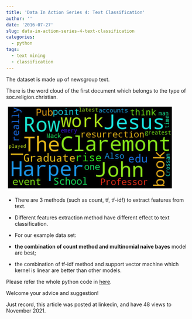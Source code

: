 ```yaml
---
title: 'Data In Action Series 4: Text Classification'
author: ''
date: '2016-07-27'
slug: data-in-action-series-4-text-classification
categories:
  - python
tags:
  - text mining
  - classification
---
```


The dataset is made up of newsgroup text.

There is the word cloud of the first document which belongs to the type of soc.religion.christian.

![](images/2016-07-27-data-in-action-series-4-text-classification-1.jpg)

+ There are 3 methods (such as count, tf, tf-idf) to extract features from text.

+ Different features extraction method have different effect to text classification.

+ For our example data set:

+ **the combination of count method and multinomial naive bayes** model are best;

+ the combination of tf-idf method and support vector machine which kernel is linear are better than other models.

Please refer the whole python code in [here](https://nbviewer.org/github/yishi/Data-In-Action-Series-in-Python/blob/master/data_in_action_series_4.ipynb).

Welcome your advice and suggestion!

Just record, this article was posted at linkedin, and have 48 views to November 2021.
